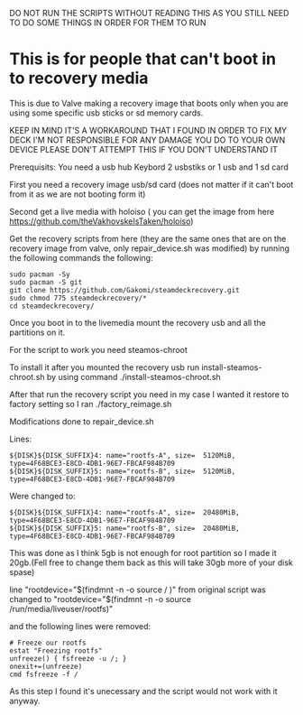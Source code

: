 DO NOT RUN THE SCRIPTS WITHOUT READING THIS AS YOU STILL NEED TO DO SOME THINGS IN ORDER FOR THEM TO RUN

# This is for people that can't boot in to recovery media

This is due to Valve making a recovery image that boots only when you are using some specific usb sticks or sd memory cards.

KEEP IN MIND IT'S A WORKAROUND THAT I FOUND IN ORDER TO FIX MY DECK
I'M NOT RESPONSIBLE FOR ANY DAMAGE YOU DO TO YOUR OWN DEVICE 
PLEASE DON'T ATTEMPT THIS IF YOU DON'T UNDERSTAND IT 

Prerequisits:
You need a usb hub 
Keybord 
2 usbstiks or 1 usb and 1 sd card

First you need a recovery image usb/sd card (does not matter if it can't boot from it as we are not booting form it)

Second get a live media with holoiso ( you can get the image from here https://github.com/theVakhovskeIsTaken/holoiso)

Get the recovery scripts from here (they are the same ones that are on the recovery image from valve, only repair_device.sh was modified) 
by running the following commands the following:

    sudo pacman -Sy
    sudo pacman -S git
    git clone https://github.com/Gakomi/steamdeckrecovery.git
    sudo chmod 775 steamdeckrecovery/*
    cd steamdeckrecovery/

Once you boot in to the livemedia mount the recovery usb and all the partitions on it.

For the script to work you need steamos-chroot 

To install it after you mounted the recovery usb run install-steamos-chroot.sh by using command ./install-steamos-chroot.sh

After that run the recovery script you need in my case I wanted it restore to factory setting so I ran ./factory_reimage.sh

Modifications done to repair_device.sh 

Lines:

    ${DISK}${DISK_SUFFIX}4: name="rootfs-A", size=  5120MiB, type=4F68BCE3-E8CD-4DB1-96E7-FBCAF984B709
    ${DISK}${DISK_SUFFIX}5: name="rootfs-B", size=  5120MiB, type=4F68BCE3-E8CD-4DB1-96E7-FBCAF984B709
  
Were changed to:

    ${DISK}${DISK_SUFFIX}4: name="rootfs-A", size=  20480MiB, type=4F68BCE3-E8CD-4DB1-96E7-FBCAF984B709
    ${DISK}${DISK_SUFFIX}5: name="rootfs-B", size=  20480MiB, type=4F68BCE3-E8CD-4DB1-96E7-FBCAF984B709
  
This was done as I think 5gb is not enough for root partition so I made it 20gb.(Fell free to change them back as this will take 30gb more of your disk spase)

line "rootdevice="$(findmnt -n -o source / )" from original script was changed to "rootdevice="$(findmnt -n -o source /run/media/liveuser/rootfs)" 

and the following lines were removed:

    # Freeze our rootfs
    estat "Freezing rootfs"
    unfreeze() { fsfreeze -u /; }
    onexit+=(unfreeze)
    cmd fsfreeze -f /
    
 As this step I found it's unecessary and the script would not work with it anyway.
